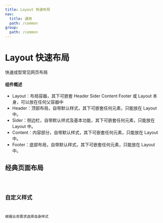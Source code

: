 ```yaml
---
title: Layout 快速布局
nav:
  title: 通用
  path: /common
group:
  path: /common
---
```


# Layout 快速布局

<p>快速成型常见网页布局</p>

#### 组件概述

- Layout：布局容器，其下可嵌套 Header Sider Content Footer 或 Layout 本身，可以放在任何父容器中
- Header：顶部布局，自带默认样式，其下可嵌套任何元素，只能放在 Layout 中。
- Sider：侧边栏，自带默认样式及基本功能，其下可嵌套任何元素，只能放在 Layout 中。
- Content：内容部分，自带默认样式，其下可嵌套任何元素，只能放在 Layout 中。
- Footer：底部布局，自带默认样式，其下可嵌套任何元素，只能放在 Layout 中。

## 经典页面布局

<code src="./demos/index1.tsx"/>

## 自定义样式

<p>根据业务需求选择自身样式</p>

<code src="./demos/index2.tsx"/>

<API></API>
